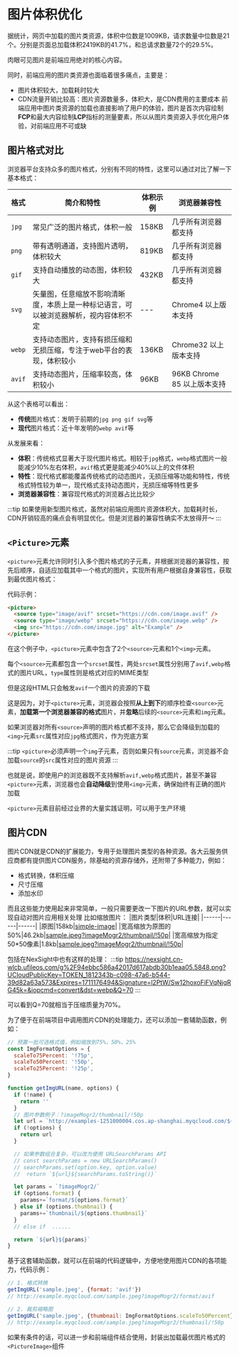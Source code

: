 # 图片体积优化
据统计，网页中加载的图片类资源，体积中位数是1009KB，请求数量中位数是21个。分别是页面总加载体积2419KB的41.7%，和总请求数量72个的29.5%。

肉眼可见图片是前端应用绝对的核心内容。

同时，前端应用的图片类资源也面临着很多痛点，主要是：
- 图片体积较大，加载耗时较大
- CDN流量开销比较高：图片资源数量多，体积大，是CDN费用的主要成本
前端应用中图片类资源的加载也直接影响了用户的体验，图片是首次内容绘制**FCP**和最大内容绘制**LCP**指标的测量要素，所以从图片类资源入手优化用户体验，对前端应用不可或缺

## 图片格式对比
浏览器平台支持众多的图片格式，分别有不同的特性，这里可以通过对比了解一下基本格式：

|格式|简介和特性|体积示例|浏览器兼容性|
|------|------|------|------|
|`jpg`|常见广泛的图片格式，体积一般|158KB|几乎所有浏览器都支持|
|`png`|带有透明通道，支持图片透明，体积较大|819KB|几乎所有浏览器都支持|
|`gif`|支持自动播放的动态图，体积较大|432KB|几乎所有浏览器都支持|
|`svg`|矢量图，任意缩放不影响清晰度，本质上是一种标记语言，可以被浏览器解析，视内容体积不定|---|Chrome4 以上版本支持|
|`webp`|支持动态图片，支持有损压缩和无损压缩，专注于web平台的表现，体积较小|136KB|Chrome32 以上版本支持|
|`avif`|支持动态图片，压缩率较高，体积较小|96KB|96KB	Chrome 85 以上版本支持|

从这个表格可以看出：
- **传统**图片格式：发明于前期的`jpg png gif svg`等
- **现代**图片格式：近十年发明的`webp avif`等

从发展来看：

- **体积**：传统格式显著大于现代图片格式。相较于`jpg`格式，`webp`格式图片一般能减少10%左右体积，`avif`格式更是能减少40%以上的文件体积
- **特性**：现代格式都能覆盖传统格式的动态图片，无损压缩等功能和特性，传统格式特性较为单一，现代格式支持动态图片，无损压缩等特性更多
- **浏览器兼容性**：兼容现代格式的浏览器占比比较少

:::tip
如果使用新型图片格式，虽然对前端应用图片资源体积大，加载耗时长，CDN开销较高的痛点会有明显优化。但是浏览器的兼容性确实不太放得开～
:::

## `<Picture>`元素
`<picture>`元素允许同时引入多个图片格式的子元素，并根据浏览器的兼容性，按先后顺序，自适应加载其中一个格式的图片，实现所有用户根据自身兼容性，获取到最优图片格式：

代码示例：
```html
<picture>
  <source type="image/avif" srcset="https://cdn.com/image.avif" />
  <source type="image/webp" srcset="https://cdn.com/image.webp" />
  <img src="https://cdn.com/image.jpg" alt="Example" />
</picture>
```
在这个例子中，`<picture>`元素中包含了2个`<source>`元素和1个`<img>`元素。

每个`<source>`元素都包含一个`srcset`属性，两处`srcset`属性分别用了`avif,webp`格式的图片URL，`type`属性则是格式对应的MIME类型

但是这段HTML只会触发`avif`一个图片的资源的下载

这是因为，对于`<picture>`元素，浏览器会按照**从上到下**的顺序检查`<source>`元素，**加载第一个浏览器兼容的格式**图片，并**忽略**后续的`<source>`元素和`img`元素。

如果浏览器对所有`<source>`声明的图片格式都不支持，那么它会降级到加载的`<img>`元素`src`属性对应`jpg`格式图片，作为兜底方案

:::tip
`<picture>`必须声明一个`img`子元素，否则如果只有`source`元素，浏览器不会加载`source`的`src`属性对应的图片资源
:::

也就是说，即使用户的浏览器既不支持解析`avif,webp`格式图片，甚至不兼容`<picture>`元素，浏览器也会**自动降级**到使用`<img>`元素，确保始终有正确的图片加载

`<picture>`元素目前经过业界的大量实践证明，可以用于生产环境

## 图片CDN
图片CDN就是CDN的扩展能力，专用于处理图片类型的各种资源。各大云服务供应商都有提供图片CDN服务，除基础的资源存储外，还附带了多种能力，例如：
- 格式转换，体积压缩
- 尺寸压缩
- 添加水印

而且这些能力使用起来非常简单，一般只需要更改一下图片的URL参数，就可以实现自动对图片应用相关处理
比如缩放图片：
|图片类型|体积|URL连接|
|------|------|------|
|原图|158kb|[simple-image](https://examples-1251000004.cos.ap-shanghai.myqcloud.com/sample.jpeg?imageMogr2/format/png)|
|宽高缩放为原图的50%|46.2kb|[sample.jpeg?imageMogr2/thumbnail/!50p](https://examples-1251000004.cos.ap-shanghai.myqcloud.com/sample.jpeg?imageMogr2/thumbnail/!50p)|
|宽高缩放为指定50*50像素|1.8kb|[sample.jpeg?imageMogr2/thumbnail/!50p](https://examples-1251000004.cos.ap-shanghai.myqcloud.com/sample.jpeg?imageMogr2/thumbnail/!50p)|

包括在NexSight中也有这样的处理：
:::tip
https://nexsight.cn-wlcb.ufileos.com/g%2F94ebbc586a42017d617abdb30b1eaa05.5848.png?UCloudPublicKey=TOKEN_1812343b-c098-47a6-b544-39d82a63a573&Expires=1711176494&Signature=l2PtW/Sw12hoxoFiFVqNjqRG45k=&iopcmd=convert&dst=webp&Q=70
:::

可以看到Q=70就相当于压缩质量为70%。

为了便于在前端项目中调用图片CDN的处理能力，还可以添加一套辅助函数，例如：
```js
// 预置一批可选格式值，例如缩放到75%，50%，25%
const ImgFormatOptions = {
  scaleTo75Percent: '!75p',
  scaleTo50Percent: '!50p',
  scaleTo25Percent: '!25p',
}

function getImgURL(name, options) {
  if (!name) {
    return ''
  }
  // 图片参数例子：?imageMogr2/thumbnail/!50p
  let url = `http://examples-1251000004.cos.ap-shanghai.myqcloud.com/${name}`
  if (!options) {
    return url
  }

  // 如果参数组合复杂，可以改为使用 URLSearchParams API
  // const searchParams = new URLSearchParams()
  // searchParams.set(option.key, option.value)
  //  return `${url}${searchParams.toString()}`

  let params = `?imageMogr2/`
  if (options.format) {
    params+=`format/${options.format}`
  } else if (options.thumbnail) {
    params+=`thumbnail/${options.thumbnail}`
  }
  // else if  ......

  return `${url}${params}`
}
```
基于这套辅助函数，就可以在前端的代码逻辑中，方便地使用图片CDN的各项能力，代码示例：
```js
// 1. 格式转换
getImgURL('sample.jpeg', {format: 'avif'}) 
// http://example.myqcloud.com/sample.jpeg?imageMogr2/format/avif

// 2. 裁剪缩略图
getImgURL('sample.jpeg', {thumbnail: ImgFormatOptions.scaleTo50Percent}) 
// http://example.myqcloud.com/sample.jpeg?imageMogr2/thumbnail/!50p
```
如果有条件的话，可以进一步和前端组件结合使用，封装出加载最优图片格式的`<PictureImage>`组件